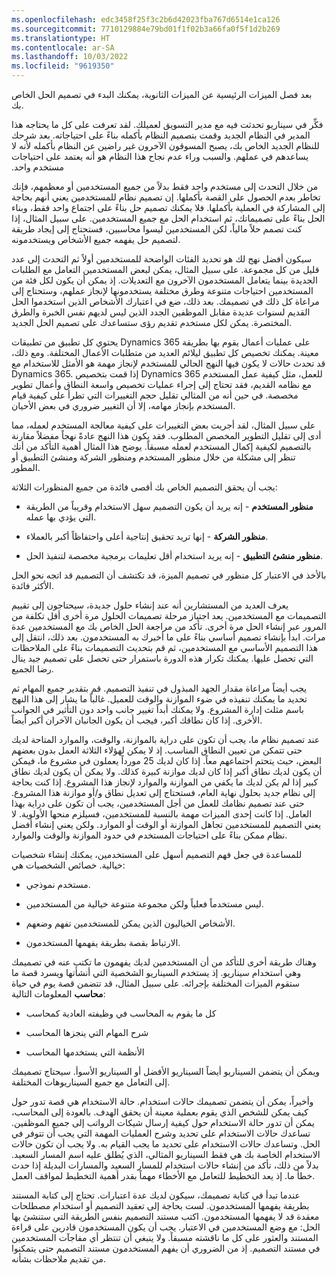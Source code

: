 ```yaml
---
ms.openlocfilehash: edc3458f25f3c2b6d42023fba767d6514e1ca126
ms.sourcegitcommit: 7710129884e79bd01f1f02b3a66fa0f5f1d2b269
ms.translationtype: HT
ms.contentlocale: ar-SA
ms.lasthandoff: 10/03/2022
ms.locfileid: "9619350"
---
```

بعد فصل الميزات الرئيسية عن الميزات الثانوية، يمكنك البدء في تصميم الحل الخاص بك.

‏‫فكِّر في سيناريو تحدثت فيه مع مدير التسويق لعميلك. لقد تعرفت على كل ما يحتاجه هذا المدير في النظام الجديد وقمت بتصميم النظام بأكمله بناءً على احتياجاته. بعد شرحك للنظام الجديد الخاص بك، يصبح المسوقون الآخرون غير راضين عن النظام بأكمله لأنه لا يساعدهم في عملهم. والسبب وراء عدم نجاح هذا النظام هو أنه يعتمد على احتياجات مستخدم واحد.

من خلال التحدث إلى مستخدم واحد فقط بدلاً من جميع المستخدمين أو معظمهم، فإنك تخاطر بعدم الحصول على القصة بأكملها. إن تصميم نظام للمستخدمين يعني أنهم بحاجة إلى المشاركة في العملية بأكملها. فلا يمكنك تصميم حل بناءً على اجتماع واحد فقط، وبناء الحل بناءً على تصميماتك، ثم استخدام الحل مع جميع المستخدمين. على سبيل المثال، إذا كنت تصمم حلاً مالياً، لكن المستخدمين ليسوا محاسبين، فستحتاج إلى إيجاد طريقة لتصميم حل يفهمه جميع الأشخاص ويستخدمونه.

سيكون أفضل نهج لك هو تحديد الفئات الواضحة للمستخدمين أولاً ثم التحدث إلى عدد قليل من كل مجموعة. على سبيل المثال، يمكن لبعض المستخدمين التعامل مع الطلبات الجديدة بينما يتعامل المستخدمون الآخرون مع التعديلات. إذ يمكن أن يكون لكل فئة من المستخدمين احتياجات متنوعة وطرق مختلفة يستخدمونها لإنجاز عملهم، وستحتاج إلى مراعاة كل ذلك في تصميمك. بعد ذلك، ضع في اعتبارك الأشخاص الذين استخدموا الحل القديم لسنوات عديدة مقابل الموظفين الجدد الذين ليس لديهم نفس الخبرة والطرق المختصرة. يمكن لكل مستخدم تقديم رؤى ستساعدك على تصميم الحل الجديد.

يحتوي كل تطبيق من تطبيقات Dynamics 365 على عمليات أعمال يقوم بها بطريقة معينة. يمكنك تخصيص كل تطبيق ليلائم العديد من متطلبات الأعمال المختلفة. ومع ذلك، قد تحدث حالات لا يكون فيها النهج الحالي للمستخدم لإنجاز مهمة هو الأمثل للاستخدام مع Dynamics 365. إذا قمت بتخصيص Dynamics 365 للعمل، مثل كيفية عمل المستخدم مع نظامه القديم، فقد تحتاج إلى إجراء عمليات تخصيص واسعة النطاق وأعمال تطوير مخصصة. في حين أنه من المثالي تقليل حجم التغييرات التي تطرأ على كيفية قيام المستخدم بإنجاز مهامه، إلا أن التغيير ضروري في بعض الأحيان.

على سبيل المثال، لقد أجريت بعض التغييرات على كيفية معالجة المستخدم لعمله، مما أدى إلى تقليل التطوير المخصص المطلوب. فقد يكون هذا النهج عادةً نهجاً مفضلاً مقارنة بالتصميم لكيفية إكمال المستخدم لعمله مسبقاً. يوضح هذا المثال أهمية التأكد من أنك تنظر إلى مشكلة من خلال منظور المستخدم ومنظور الشركة ومنشئ التطبيق أو المطور.

يجب أن يحقق التصميم الخاص بك أقصى فائدة من جميع المنظورات الثلاثة:

-   **منظور المستخدم** - إنه يريد أن يكون التصميم سهل الاستخدام وقريباً من الطريقة التي يؤدي بها عمله.

-   **منظور الشركة** - إنها تريد تحقيق إنتاجية أعلى واحتفاظاً أكبر بالعملاء.

-   **منظور منشئ التطبيق** - إنه يريد استخدام أقل تعليمات برمجية مخصصة لتنفيذ الحل.

بالأخذ في الاعتبار كل منظور في تصميم الميزة، قد تكتشف أن التصميم قد اتجه نحو الحل الأكثر فائدة.

يعرف العديد من المستشارين أنه عند إنشاء حلول جديدة، سيحتاجون إلى تقييم التصميمات مع المستخدمين. يعد اجتياز مرحلة تصميمات الحلول مرة أخرى أقل تكلفة من المرور عبر إنشاء الحل مرة أخرى. تأكد من مراجعة الحل الخاص بك مع المستخدمين عدة مرات. ابدأ بإنشاء تصميم أساسي بناءً على ما أخبرك به المستخدمون. بعد ذلك، انتقل إلى هذا التصميم الأساسي مع المستخدمين، ثم قم بتحديث التصميمات بناءً على الملاحظات التي تحصل عليها. يمكنك تكرار هذه الدورة باستمرار حتى تحصل على تصميم جيد ينال رضا الجميع.

يجب أيضاً مراعاة مقدار الجهد المبذول في تنفيذ التصميم. قم بتقدير جميع المهام ثم تحديد ما يمكنك تنفيذه في ضوء الموازنة والوقت للعميل. غالباً ما يشار إلى هذا النهج باسم مثلث إدارة المشروع. ولا يمكنك أبداً تغيير جانب واحد دون التأثير في الجوانب الأخرى. إذا كان نطاقك أكبر، فيجب أن يكون الجانبان الآخران أكبر أيضاً.

عند تصميم نظام ما، يجب أن تكون على دراية بالموازنة، والوقت، والموارد المتاحة لديك حتى تتمكن من تعيين النطاق المناسب. إذ لا يمكن لهؤلاء الثلاثة العمل بدون بعضهم البعض، حيث يتحتم اجتماعهم معاً. إذا كان لديك 25 مورداً يعملون في مشروع ما، فيمكن أن يكون لديك نطاق أكبر إذا كان لديك موازنة كبيرة كذلك. ولا يمكن أن يكون لديك نطاق كبير إذا لم يكن لديك ما يكفي من الموازنة والموارد لإنجاز هذا المشروع. إذا كنت بحاجة إلى نظام جديد بحلول نهاية العام، فستحتاج إلى تعديل نطاق و/أو موازنة هذا المشروع. حتى عند تصميم نظامك للعمل من أجل المستخدمين، يجب أن تكون على دراية بهذا العامل. إذا كانت إحدى الميزات مهمة بالنسبة للمستخدمين، فسيلزم منحها الأولوية. لا يعني التصميم للمستخدمين تجاهل الموازنة أو الوقت أو الموارد. ولكن يعني إنشاء أفضل نظام ممكن بناءً على احتياجات المستخدم في حدود الموازنة والوقت والموارد.

للمساعدة في جعل فهم التصميم أسهل على المستخدمين، يمكنك إنشاء شخصيات خيالية. خصائص الشخصيات هي:

-   مستخدم نموذجي.

-   ليس مستخدماً فعلياً ولكن مجموعة متنوعة خيالية من المستخدمين.

-   الأشخاص الخياليون الذين يمكن للمستخدمين تفهم وضعهم.

-   الارتباط بقصة بطريقة يفهمها المستخدمون.

وهناك طريقة أخرى للتأكد من أن المستخدمين لديك يفهمون ما تكتب عنه في تصميمك وهي استخدام سيناريو. إذ يستخدم السيناريو الشخصية التي أنشأتها ويسرد قصة ما ستقوم الميزات المختلفة بإجرائه. على سبيل المثال، قد تتضمن قصة يوم في حياة **محاسب** المعلومات التالية:

-   كل ما يقوم به المحاسب في وظيفته العادية كمحاسب

-   شرح المهام التي ينجزها المحاسب

-   الأنظمة التي يستخدمها المحاسب

ويمكن أن يتضمن السيناريو أيضاً السيناريو الأفضل أو السيناريو الأسوأ. سيحتاج تصميمك إلى التعامل مع جميع السيناريوهات المختلفة.

وأخيراً، يمكن أن يتضمن تصميمك حالات استخدام. حالة الاستخدام هي قصة تدور حول كيف يمكن للشخص الذي يقوم بعملية معينة أن يحقق الهدف. بالعودة إلى المحاسب، يمكن أن تدور حالة الاستخدام حول كيفية إرسال شيكات الرواتب إلى جميع الموظفين. تساعدك حالات الاستخدام على تحديد وشرح العمليات المهمة التي يجب أن تتوفر في الحل. وتساعدك حالات الاستخدام على تحديد ما يجب القيام به. ولا يجب أن تكون حالات الاستخدام الخاصة بك هي فقط السيناريو المثالي، الذي يُطلق عليه اسم المسار السعيد. بدلاً من ذلك، تأكد من إنشاء حالات استخدام للمسار السعيد والمسارات البديلة إذا حدث خطأ ما. إذ يعد التخطيط للتعامل مع الأخطاء مهماً بقدر أهمية التخطيط لمواقف العمل.

عندما تبدأ في كتابة تصميمك، سيكون لديك عدة اعتبارات. تحتاج إلى كتابة المستند بطريقة يفهمها المستخدمون. لست بحاجة إلى تعقيد التصميم أو استخدام مصطلحات معقدة قد لا يفهمها المستخدمون. اكتب مستند التصميم بنفس الطريقة التي ستنشئ بها الحل: مع وضع المستخدمين في الاعتبار. يجب أن يكون المستخدمون قادرين على قراءة المستند والعثور على كل ما ناقشته مسبقاً. ولا ينبغي أن تنتظر أي مفاجآت المستخدمين في مستند التصميم. إذ من الضروري أن يفهم المستخدمون مستند التصميم حتى يتمكنوا من تقديم ملاحظات بشأنه.
